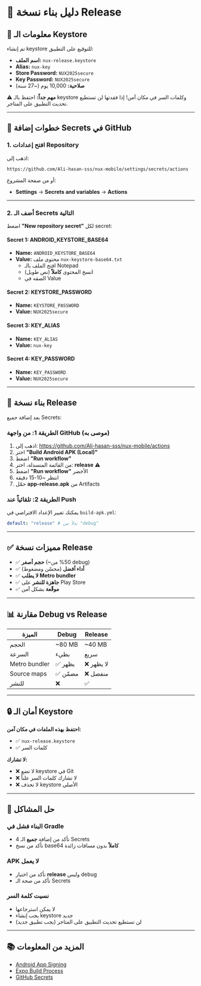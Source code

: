 # 📱 دليل بناء نسخة Release

## 🔐 معلومات الـ Keystore

تم إنشاء keystore للتوقيع على التطبيق:

- **اسم الملف:** `nux-release.keystore`
- **Alias:** `nux-key`
- **Store Password:** `NUX2025secure`
- **Key Password:** `NUX2025secure`
- **صلاحية:** 10,000 يوم (~27 سنة)

⚠️ **مهم جداً:** احتفظ بالـ keystore وكلمات السر في مكان آمن! إذا فقدتها لن تستطيع تحديث التطبيق على المتاجر.

---

## 📝 خطوات إضافة Secrets في GitHub

### 1. افتح إعدادات Repository

اذهب إلى:

```
https://github.com/Ali-hasan-sss/nux-mobile/settings/secrets/actions
```

أو من صفحة المشروع:

- **Settings** → **Secrets and variables** → **Actions**

---

### 2. أضف الـ Secrets التالية

اضغط **"New repository secret"** لكل secret:

#### Secret 1: ANDROID_KEYSTORE_BASE64

- **Name:** `ANDROID_KEYSTORE_BASE64`
- **Value:** محتوى ملف `nux-keystore-base64.txt`
  - افتح الملف بالـ Notepad
  - انسخ المحتوى **كاملاً** (نص طويل)
  - الصقه في Value

#### Secret 2: KEYSTORE_PASSWORD

- **Name:** `KEYSTORE_PASSWORD`
- **Value:** `NUX2025secure`

#### Secret 3: KEY_ALIAS

- **Name:** `KEY_ALIAS`
- **Value:** `nux-key`

#### Secret 4: KEY_PASSWORD

- **Name:** `KEY_PASSWORD`
- **Value:** `NUX2025secure`

---

## 🚀 بناء نسخة Release

بعد إضافة جميع Secrets:

### الطريقة 1: من واجهة GitHub (موصى به)

1. اذهب إلى: https://github.com/Ali-hasan-sss/nux-mobile/actions
2. اختر **"Build Android APK (Local)"**
3. اضغط **"Run workflow"**
4. من القائمة المنسدلة، اختر: **release** ⚠️
5. اضغط **"Run workflow"** الأخضر
6. انتظر ~10-15 دقيقة
7. حمّل **app-release.apk** من Artifacts

### الطريقة 2: تلقائياً عند Push

يمكنك تغيير الإعداد الافتراضي في `build-apk.yml`:

```yaml
default: "release" # بدلاً من "debug"
```

---

## ✅ مميزات نسخة Release

- ✅ **حجم أصغر** (~50% من debug)
- ✅ **أداء أفضل** (محسّن ومضغوط)
- ✅ **لا يطلب Metro bundler**
- ✅ **جاهزة للنشر** على Play Store
- ✅ **موقّعة** بشكل آمن

---

## 📊 مقارنة Debug vs Release

| الميزة        | Debug    | Release    |
| ------------- | -------- | ---------- |
| الحجم         | ~80 MB   | ~40 MB     |
| السرعة        | بطيء     | سريع       |
| Metro bundler | ✅ يظهر  | ❌ لا يظهر |
| Source maps   | ✅ مضمّن | ❌ منفصل   |
| للنشر         | ❌       | ✅         |

---

## 🔒 أمان الـ Keystore

**احتفظ بهذه الملفات في مكان آمن:**

- ✅ `nux-release.keystore`
- ✅ كلمات السر

**لا تشارك:**

- ❌ لا تضع keystore في Git
- ❌ لا تشارك كلمات السر علناً
- ❌ لا تحذف keystore الأصلي

---

## 🐛 حل المشاكل

### البناء فشل في Gradle

- تأكد من إضافة **جميع** الـ 4 Secrets
- تأكد من نسخ base64 **كاملاً** بدون مسافات زائدة

### APK لا يعمل

- تأكد من اختيار **release** وليس debug
- تأكد من صحة الـ Secrets

### نسيت كلمة السر

- لا يمكن استرجاعها
- يجب إنشاء keystore جديد
- لن تستطيع تحديث التطبيق على المتاجر (يجب تطبيق جديد)

---

## 📚 المزيد من المعلومات

- [Android App Signing](https://developer.android.com/studio/publish/app-signing)
- [Expo Build Process](https://docs.expo.dev/build/introduction/)
- [GitHub Secrets](https://docs.github.com/en/actions/security-guides/encrypted-secrets)
